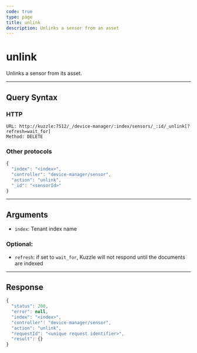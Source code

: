 ```yaml
---
code: true
type: page
title: unlink
description: Unlinks a sensor from an asset
---
```


# unlink

Unlinks a sensor from its asset.

---

## Query Syntax

### HTTP

```http
URL: http://kuzzle:7512/_/device-manager/:index/sensors/_:id/_unlink[?refresh=wait_for]
Method: DELETE
```

### Other protocols

```js
{
  "index": "<index>",
  "controller": "device-manager/sensor",
  "action": "unlink",
  "_id": "<sensorId>"
}
```

---

## Arguments

- `index`: Tenant index name

### Optional:

- `refresh`: if set to `wait_for`, Kuzzle will not respond until the documents are indexed

---

## Response

```js
{
  "status": 200,
  "error": null,
  "index": "<index>",
  "controller": "device-manager/sensor",
  "action": "unlink",
  "requestId": "<unique request identifier>",
  "result": {}
}
```
